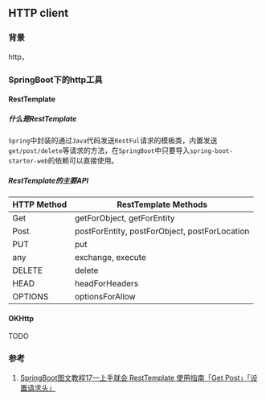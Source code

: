 ## HTTP client

### 背景
http，



### SpringBoot下的http工具
#### RestTemplate
##### 什么是RestTemplate
`Spring`中封装的通过`Java`代码发送`RestFul`请求的模板类，内置发送`get/post/delete`等请求的方法，在`SpringBoot`中只要导入`spring-boot-starter-web`的依赖可以直接使用。

##### RestTemplate的主要API
| HTTP Method | RestTemplate Methods                          |
| ----------- | --------------------------------------------- |
| Get         | getForObject, getForEntity                    |
| Post        | postForEntity, postForObject, postForLocation |
| PUT         | put                                           |
| any         | exchange, execute                             |
| DELETE      | delete                                        |
| HEAD        | headForHeaders                                |
| OPTIONS     | optionsForAllow                               |


#### OKHttp
TODO

### 参考
1. [SpringBoot图文教程17—上手就会 RestTemplate 使用指南「Get Post」「设置请求头」](https://juejin.cn/post/6844904098219687944)